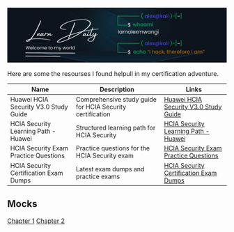 
![My Banner](Mocks/banner.jpeg)

Here are some the resourses I found helpull in my certification adventure.

| Name                                         | Description                              | Links                                                   |
|----------------------------------------------|------------------------------------------|---------------------------------------------------------|
| Huawei HCIA Security V3.0 Study Guide        | Comprehensive study guide for HCIA Security certification | [Huawei HCIA Security V3.0 Study Guide](https://e.huawei.com/en/talent/#/certification/detail/!certificatedetail?certificationId=168&subCertificationId=271) |
| HCIA Security Learning Path - Huawei         | Structured learning path for HCIA Security | [HCIA Security Learning Path - Huawei](https://e.huawei.com/en/talent/#/learning-path/!courseList?learningPathId=23) |
| HCIA Security Exam Practice Questions        | Practice questions for the HCIA Security exam | [HCIA Security Exam Practice Questions](https://techhyme.com/hcia-security-practice-test-questions-with-answers) |
| HCIA Security Certification Exam Dumps       | Latest exam dumps and practice exams | [HCIA Security Certification Exam Dumps](https://www.pass4sure.com/) |

## Mocks 
[Chapter 1](https://github.com/iamalexmwangi/hcia-certified/blob/main/Mocks/mock1.md)
[Chapter 2](https://github.com/iamalexmwangi/hcia-certified/blob/main/Mocks/mock2.md)

